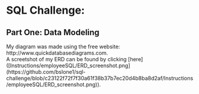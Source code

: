 <h1>SQL Challenge:</h1>
<h2>Part One: Data Modeling</h2>
My diagram was made using the free website: http://www.quickdatabasediagrams.com.
<br>
A screetshot of my ERD can be found by clicking [here]([Instructions/employeeSQL/ERD_screenshot.png](https://github.com/bslone1/sql-challenge/blob/c23122f72f7f30a61f38b37b7ec20d4b8ba8d2af/Instructions/employeeSQL/ERD_screenshot.png)).
